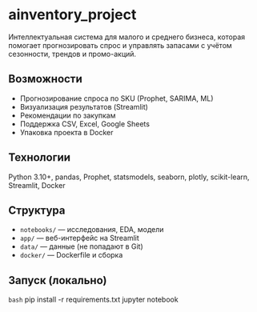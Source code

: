 # ainventory_project

Интеллектуальная система для малого и среднего бизнеса, которая помогает прогнозировать спрос и управлять запасами с учётом сезонности, трендов и промо-акций.

## Возможности
- Прогнозирование спроса по SKU (Prophet, SARIMA, ML)
- Визуализация результатов (Streamlit)
- Рекомендации по закупкам
- Поддержка CSV, Excel, Google Sheets
- Упаковка проекта в Docker

## Технологии
Python 3.10+, pandas, Prophet, statsmodels, seaborn, plotly, scikit-learn, Streamlit, Docker

## Структура
- `notebooks/` — исследования, EDA, модели
- `app/` — веб-интерфейс на Streamlit
- `data/` — данные (не попадают в Git)
- `docker/` — Dockerfile и сборка

## Запуск (локально)
```bash```
pip install -r requirements.txt
jupyter notebook
